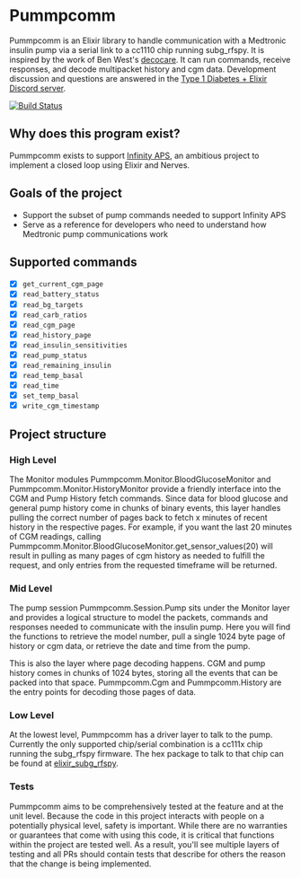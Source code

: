 # Pummpcomm

Pummpcomm is an Elixir library to handle communication with a Medtronic insulin pump via a serial link to a cc1110 chip running subg_rfspy. It is inspired by the work of Ben West's [decocare](https://github.com/openaps/decocare). It can run commands, receive responses, and decode multipacket history and cgm data. Development discussion and questions are answered in the [Type 1 Diabetes + Elixir Discord server](https://discord.gg/XfJ78mA).

[![Build Status](https://travis-ci.org/infinity-aps/pummpcomm.svg?branch=master)](https://travis-ci.org/infinity-aps/pummpcomm)

## Why does this program exist?

Pummpcomm exists to support [Infinity APS](https://github.com/infinity-aps/infinity_aps), an ambitious project to implement a closed loop using Elixir and Nerves.

## Goals of the project

* Support the subset of pump commands needed to support Infinity APS
* Serve as a reference for developers who need to understand how Medtronic pump communications work

## Supported commands

- [x] `get_current_cgm_page`
- [x] `read_battery_status`
- [x] `read_bg_targets`
- [x] `read_carb_ratios`
- [x] `read_cgm_page`
- [x] `read_history_page`
- [x] `read_insulin_sensitivities`
- [x] `read_pump_status`
- [x] `read_remaining_insulin`
- [x] `read_temp_basal`
- [x] `read_time`
- [x] `set_temp_basal`
- [x] `write_cgm_timestamp`

## Project structure

### High Level

The Monitor modules Pummpcomm.Monitor.BloodGlucoseMonitor and Pummpcomm.Monitor.HistoryMonitor provide a friendly interface into the CGM and Pump History fetch commands. Since data for blood glucose and general pump history come in chunks of binary events, this layer handles pulling the correct number of pages back to fetch x minutes of recent history in the respective pages. For example, if you want the last 20 minutes of CGM readings, calling Pummpcomm.Monitor.BloodGlucoseMonitor.get_sensor_values(20) will result in pulling as many pages of cgm history as needed to fulfill the request, and only entries from the requested timeframe will be returned.

### Mid Level

The pump session Pummpcomm.Session.Pump sits under the Monitor layer and provides a logical structure to model the packets, commands and responses needed to communicate with the insulin pump. Here you will find the functions to retrieve the model number, pull a single 1024 byte page of history or cgm data, or retrieve the date and time from the pump.

This is also the layer where page decoding happens. CGM and pump history comes in chunks of 1024 bytes, storing all the events that can be packed into that space. Pummpcomm.Cgm and Pummpcomm.History are the entry points for decoding those pages of data.

### Low Level

At the lowest level, Pummpcomm has a driver layer to talk to the pump. Currently the only supported chip/serial combination is a cc111x chip running the subg_rfspy firmware. The hex package to talk to that chip can be found at [elixir_subg_rfspy](https://github.com/infinity-aps/elixir_subg_rfspy).

### Tests

Pummpcomm aims to be comprehensively tested at the feature and at the unit level. Because the code in this project interacts with people on a potentially physical level, safety is important. While there are no warranties or guarantees that come with using this code, it is critical that functions within the project are tested well. As a result, you'll see multiple layers of testing and all PRs should contain tests that describe for others the reason that the change is being implemented.
